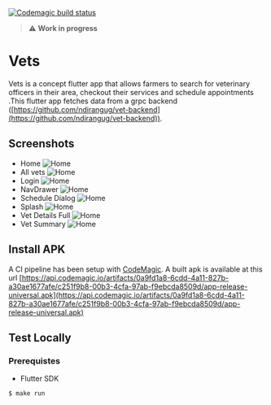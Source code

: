 [![Codemagic build status](https://api.codemagic.io/apps/6063709f2812d7ad277dca6c/6063709f2812d7ad277dca6b/status_badge.svg)](https://codemagic.io/apps/6063709f2812d7ad277dca6c/6063709f2812d7ad277dca6b/latest_build)

> :warning: **Work in progress**

# Vets

Vets is a concept flutter app that allows farmers to search for veterinary officers in their area, checkout their services and schedule appointments .This flutter app fetches data from a grpc backend ([https://github.com/ndirangug/vet-backend](https://github.com/ndirangug/vet-backend)). 


## Screenshots
- Home
   ![Home](screenshots/Home.png "Logo Title Text 1")
- All vets
    ![Home](screenshots/AllVets.png "Logo Title Text 1")
- Login
    ![Home](screenshots/LoginSignup.png "Logo Title Text 1")
- NavDrawer
  ![Home](screenshots/NavDrawer.png "Logo Title Text 1")
- Schedule Dialog
    ![Home](screenshots/ScheduleDialog.png "Logo Title Text 1")
- Splash
    ![Home](screenshots/Splash.png "Logo Title Text 1")
- Vet Details Full
    ![Home](screenshots/VetDetailsFull.png "Logo Title Text 1")
- Vet Summary
  ![Home](screenshots/VetDetailsSummary.png "Logo Title Text 1")

## Install APK
A CI pipeline has been setup with [CodeMagic](https://codemagic.io/). A built apk is available at this url [https://api.codemagic.io/artifacts/0a9fd1a8-6cdd-4a11-827b-a30ae1677afe/c251f9b8-00b3-4cfa-97ab-f9ebcda8509d/app-release-universal.apk](https://api.codemagic.io/artifacts/0a9fd1a8-6cdd-4a11-827b-a30ae1677afe/c251f9b8-00b3-4cfa-97ab-f9ebcda8509d/app-release-universal.apk)

## Test Locally
### Prerequistes
- Flutter SDK

```bash
$ make run
```


